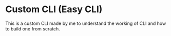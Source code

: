 # Custom CLI (Easy CLI)
 This is a custom CLI made by me to understand the working of CLI and how to build one from scratch.
